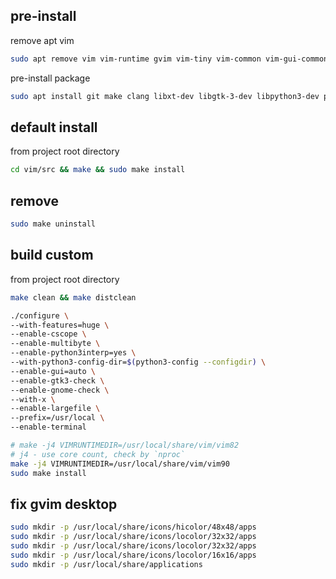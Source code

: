## pre-install

remove apt vim
```sh
sudo apt remove vim vim-runtime gvim vim-tiny vim-common vim-gui-common vim-nox gvim
```

pre-install package
```sh
sudo apt install git make clang libxt-dev libgtk-3-dev libpython3-dev python3-dev libtool-bin gettext libncurses5-dev libncursesw5-dev build-essential
```


## default install

from project root directory
```sh
cd vim/src && make && sudo make install
```

## remove

```sh
sudo make uninstall
```


## build custom

from project root directory
```sh
make clean && make distclean

./configure \
--with-features=huge \
--enable-cscope \
--enable-multibyte \
--enable-python3interp=yes \
--with-python3-config-dir=$(python3-config --configdir) \
--enable-gui=auto \
--enable-gtk3-check \
--enable-gnome-check \
--with-x \
--enable-largefile \
--prefix=/usr/local \
--enable-terminal

# make -j4 VIMRUNTIMEDIR=/usr/local/share/vim/vim82
# j4 - use core count, check by `nproc`
make -j4 VIMRUNTIMEDIR=/usr/local/share/vim/vim90
sudo make install
```


## fix gvim desktop

```sh
sudo mkdir -p /usr/local/share/icons/hicolor/48x48/apps
sudo mkdir -p /usr/local/share/icons/locolor/32x32/apps
sudo mkdir -p /usr/local/share/icons/locolor/32x32/apps
sudo mkdir -p /usr/local/share/icons/locolor/16x16/apps
sudo mkdir -p /usr/local/share/applications
```
